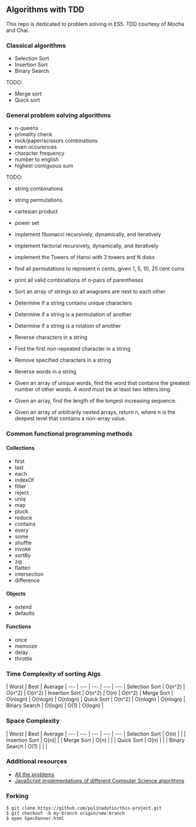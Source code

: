 ## Algorithms with TDD

This repo is dedicated to problem solving in ES5. TDD courtesy of Mocha and Chai.

### Classical algorithms

- Selection Sort
- Insertion Sort
- Binary Search

TODO:

- Merge sort
- Quick sort

### General problem solving algorithms

- n-queens
- primality check
- rock/paper/scissors combinations
- even occurences
- character frequency
- number to english
- highest contiguous sum

TODO:

- string combinations
- string permutations
- cartesian product
- power set
- implement fibonacci recursively, dynamically, and iteratively
- implement factorial recursively, dynamically, and iteratively
- implement the Towers of Hanoi with 3 towers and N disks
- find all permutations to represent n cents, given 1, 5, 10, 25 cent coins
- print all valid combinations of n-pairs of parentheses
- Sort an array of strings so all anagrams are next to each other
- Determine if a string contains unique characters
- Determine if a string is a permutation of another
- Determine if a string is a rotation of another
- Reverse characters in a string
- Find the first non-repeated character in a string
- Remove specified characters in a string
- Reverse words in a string

- Given an array of unique words, find the word that contains the greatest number of other words. A word must be at least two letters long.
- Given an array, find the length of the longest increasing sequence.
- Given an array of arbitrarily nested arrays, return n, where n is the deepest level that contains a non-array value.

### Common functional programming methods

#### Collections

- first
- last
- each
- indexOf
- filter
- reject
- uniq
- map
- pluck
- reduce
- contains
- every
- some
- shuffle
- invoke
- sortBy
- zip
- flatten
- intersection
- difference

#### Objects

- extend
- defaults

#### Functions

- once
- memoize
- delay
- throttle

### Time Complexity of sorting Algs

 | Worst | Best | Average |
--- | --- | --- | --- | --- |
Selection Sort | O(n^2) | O(n^2) | O(n^2) |
Insertion Sort | O(n^2) | O(n) | O(n^2)  |
Merge Sort | O(nlogn) | O(nlogn)  | O(nlogn) |
Quick Sort | O(n^2) | O(nlogn) | O(nlogn) |
Binary Search | O(logn) | O(1) | O(logn) |

### Space Complexity

 | Worst | Best | Average |
--- | --- | --- | --- | --- |
Selection Sort | O(n) | |  |
Insertion Sort | O(n)|  |  |
Merge Sort | O(n) |   |  |
Quick Sort | O(n) |  |  |
Binary Search | O(1) |  |  |

### Additional resources

- [All the problems](http://www.programcreek.com/2012/11/top-10-algorithms-for-coding-interview/)
- [JavaScript implementations of different Computer Science algorithms](https://mgechev.github.io/javascript-algorithms/index.html)

### Forking

```
$ git clone https://github.com/polinadotio/this-project.git
$ git checkout -b my-branch origin/new-branch
$ open SpecRunner.html
```
